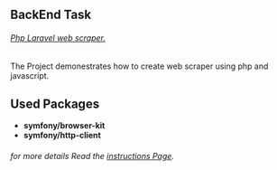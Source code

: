 ## BackEnd Task

###### [Php Laravel web scraper.](https://github.com/AhmedHumk/Web-Scraping-Using-Laravel/tree/main/BackendTask/Task1 "Php Laravel web scraper.")

The Project demonestrates how to create web scraper using php and javascript.

## Used Packages
- **symfony/browser-kit**
- **symfony/http-client**

###### for more details Read the [instructions Page](https://github.com/AhmedHumk/Web-Scraping-Using-Laravel/tree/main/BackendTask/Instructions "instructions Page").
